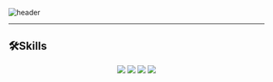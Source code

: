 ![header](https://capsule-render.vercel.app/api?type=waving&color=BCE8CB&height=210&section=header&text=Welcome&fontSize=60&animation=fadeIn&fontAlignY=38&desc=minkk's%20GitHub%20Profile&descAlignY=52&descAlign=56&descSize=15,)

<!-- ### Hi there 👋 -->

<!--
**jeongminkyu95/jeongminkyu95** is a ✨ _special_ ✨ repository because its `README.md` (this file) appears on your GitHub profile.

Here are some ideas to get you started:

- 🔭 I’m currently working on ...
- 🌱 I’m currently learning ...
- 👯 I’m looking to collaborate on ...
- 🤔 I’m looking for help with ...
- 💬 Ask me about ...
- 📫 How to reach me: ...
- 😄 Pronouns: ...
- ⚡ Fun fact: ...
-->
<!-- ![pngwing com (1)](https://user-images.githubusercontent.com/108388483/209440765-96fefc60-a468-4baf-bb63-bddd3cf5467a.png) -->
<!-- ![pngwing com](https://user-images.githubusercontent.com/108388483/209440807-a07fcc20-173e-4268-9fc7-b5207c0d1922.png) -->

<!-- ![Anurag's GitHub stats](https://github-readme-stats.vercel.app/api?username=jeongminkyu95&show_icons=true&theme=blue-green) -->

---

<!-- <p align="center" style=font-size:50px>🛠️Skills</p> -->
## 🛠️Skills

<p align="center" display="inline-block">
  <img src="https://img.shields.io/badge/JavaScript-F7DF1E?style=for-the-badge&logo=JavaScript&logoColor=black">
  <img src="https://img.shields.io/badge/Node.js-brightgreen?style=for-the-badge&logo=Node.js&logoColor=white">
  <img src="https://img.shields.io/badge/MongoDB-47A248?style=for-the-badge&logo=MongoDB&logoColor=white">
  <img src="https://img.shields.io/badge/MySQL-4479A1?style=for-the-badge&logo=MySQL&logoColor=white">
</p>
